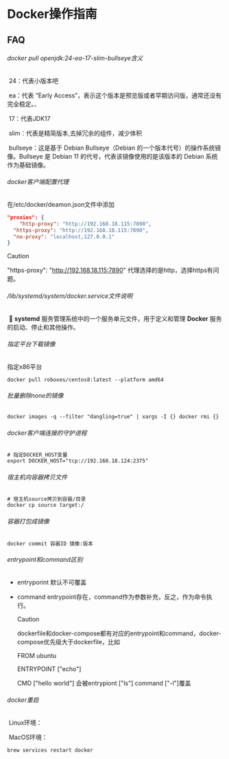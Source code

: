 # Docker操作指南

## FAQ

###### docker pull openjdk:24-ea-17-slim-bullseye含义

​	24：代表小版本吧

​	ea：代表 “Early Access”，表示这个版本是预览版或者早期访问版，通常还没有完全稳定。、

​	17：代表JDK17

​	slim：代表是精简版本,去掉冗余的组件，减少体积

​	bullseye：这是基于 Debian Bullseye（Debian 的一个版本代号）的操作系统镜像。Bullseye 是 Debian 11 的代号，代表该镜像使用的是该版本的 Debian 系统作为基础镜像。

###### docker客户端配置代理

在/etc/docker/deamon.json文件中添加

```json
"proxies": {
	"http-proxy": "http://192.168.18.115:7890",
  "https-proxy": "http://192.168.18.115:7890",
  "no-proxy": "localhost,127.0.0.1"
}
```

> [!CAUTION]
>
> "https-proxy": "http://192.168.18.115:7890" 代理选择的是http，选择https有问题。

###### /lib/systemd/system/docker.service文件说明

​	👀 **systemd** 服务管理系统中的一个服务单元文件，用于定义和管理 **Docker** 服务的启动、停止和其他操作。

###### 指定平台下载镜像

指定x86平台

```
docker pull roboxes/centos8:latest --platform amd64
```

###### 批量删除none的镜像

```
docker images -q --filter "dangling=true" | xargs -I {} docker rmi {}
```

###### docker客户端连接的守护进程

```
# 指定DOCKER_HOST变量
export DOCKER_HOST="tcp://192.168.18.124:2375"
```

###### 宿主机向容器拷贝文件

```
# 宿主机source拷贝到容器/目录 
docker cp source target:/
```

###### 容器打包成镜像

```
docker commit 容器ID 镜像:版本
```

###### entrypoint和command区别

- entryporint 默认不可覆盖

- command   entrypoint存在，command作为参数补充，反之，作为命令执行。

  > [!CAUTION]
  >
  > dockerfile和docker-compose都有对应的entrypoint和command，docker-compose优先级大于dockerfile，比如
  >
  > FROM ubuntu
  >
  > ENTRYPOINT ["echo"]
  >
  > CMD ["hello world"]  会被entrypiont ["ls"] command ["-l"]覆盖

###### docker重启

​	Linux环境：

​	MacOS环境：

```shell
brew services restart docker
```
